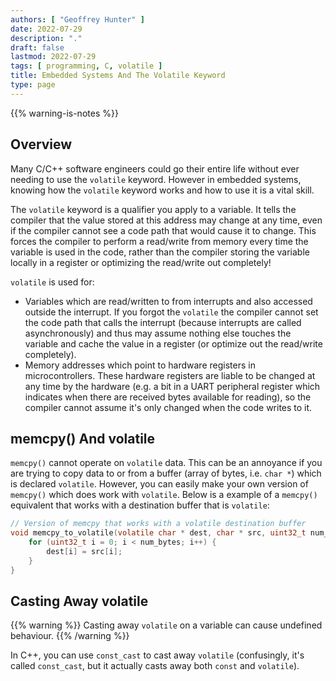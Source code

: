 ```yaml
---
authors: [ "Geoffrey Hunter" ]
date: 2022-07-29
description: "."
draft: false
lastmod: 2022-07-29
tags: [ programming, C, volatile ]
title: Embedded Systems And The Volatile Keyword
type: page
---
```


{{% warning-is-notes %}}

## Overview

Many C/C++ software engineers could go their entire life without ever needing to use the `volatile` keyword. However in embedded systems, knowing how the `volatile` keyword works and how to use it is a vital skill.

The `volatile` keyword is a qualifier you apply to a variable. It tells the compiler that the value stored at this address may change at any time, even if the compiler cannot see a code path that would cause it to change. This forces the compiler to perform a read/write from memory every time the variable is used in the code, rather than the compiler storing the variable locally in a register or optimizing the read/write out completely!

`volatile` is used for:

* Variables which are read/written to from interrupts and also accessed outside the interrupt. If you forgot the `volatile` the compiler cannot set the code path that calls the interrupt (because interrupts are called asynchronously) and thus may assume nothing else touches the variable and cache the value in a register (or optimize out the read/write completely).
* Memory addresses which point to hardware registers in microcontrollers. These hardware registers are liable to be changed at any time by the hardware (e.g. a bit in a UART peripheral register which indicates when there are received bytes available for reading), so the compiler cannot assume it's only changed when the code writes to it.

## memcpy() And volatile

`memcpy()` cannot operate on `volatile` data. This can be an annoyance if you are trying to copy data to or from a buffer (array of bytes, i.e. `char *`) which is declared `volatile`. However, you can easily make your own version of `memcpy()` which does work with `volatile`. Below is a example of a `memcpy()` equivalent that works with a destination buffer that is `volatile`:

```c
// Version of memcpy that works with a volatile destination buffer
void memcpy_to_volatile(volatile char * dest, char * src, uint32_t num_bytes) {
    for (uint32_t i = 0; i < num_bytes; i++) {
        dest[i] = src[i];
    }
}
```

## Casting Away volatile

{{% warning %}}
Casting away `volatile` on a variable can cause undefined behaviour.
{{% /warning %}}

In C++, you can use `const_cast` to cast away `volatile` (confusingly, it's called `const_cast`, but it actually casts away both `const` and `volatile`).

